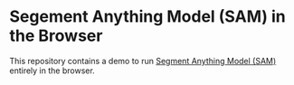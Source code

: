 # Segement Anything Model (SAM) in the Browser

This repository contains a demo to run [Segment Anything Model (SAM)](https://github.com/facebookresearch/segment-anything) entirely in the browser. 
